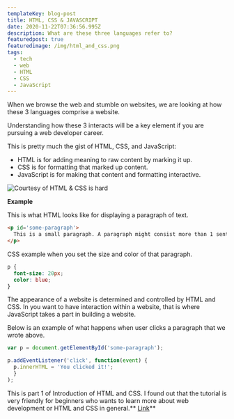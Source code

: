 ```yaml
---
templateKey: blog-post
title: HTML, CSS & JAVASCRIPT
date: 2020-11-22T07:36:56.995Z
description: What are these three languages refer to?
featuredpost: true
featuredimage: /img/html_and_css.png
tags:
  - tech
  - web
  - HTML
  - CSS
  - JavaScript
---
```

When we browse the web and stumble on websites, we are looking at how these 3 languages comprise a website. 

Understanding how these 3 interacts will be a key element if you are pursuing a web developer career. 

This is pretty much the gist of HTML, CSS, and JavaScript:

* HTML is for adding meaning to raw content by marking it up.
* CSS is for formatting that marked up content.
* JavaScript is for making that content and formatting interactive.

![Courtesy of HTML & CSS is hard](/img/html_css_and_javascript.png "Courtesy of HTML & CSS is hard")

**Example**

This is what HTML looks like for displaying a paragraph of text.

```html
<p id='some-paragraph'>
  This is a small paragraph. A paragraph might consist more than 1 sentence. That is why I am writing this example.
</p>
```

CSS example when you set the size and color of that paragraph.

```css
p {
  font-size: 20px;
  color: blue;
}
```



The appearance of a website is determined and controlled by HTML and CSS. In you want to have interaction within a website, that is where JavaScript takes a part in building a website.

Below is an example of what happens when user clicks a paragraph that we wrote above.

```javascript
var p = document.getElementById('some-paragraph');

p.addEventListener('click', function(event) {
  p.innerHTML = 'You clicked it!';
  }
);
```



This is part 1 of Introduction of HTML and CSS. I found out that the tutorial is very friendly for beginners who wants to learn more about web development or HTML and CSS in general.** [Link](https://www.internetingishard.com/html-and-css/introduction/)**